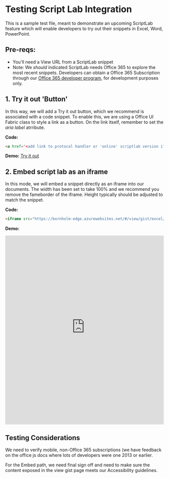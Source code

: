 # Testing Script Lab Integration

This is a sample test file, meant to demonstrate an upcoming ScriptLab feature which will enable developers to try out their snippets in Excel, Word, PowerPoint.  

## Pre-reqs:
- You'll need a View URL from a ScriptLab snippet
- Note: We *should* indicated ScriptLab needs Office 365 to explore the most recent snippets.  Developers can obtain a Office 365 Subscription through our [Office 365 developer program](https://dev.office.com/devprogram), for development purposes only.  


## 1. Try it out 'Button'
In this way, we will add a Try it out button, which we recommend is associated with a code snippet.  To enable this, we are using a Office UI Fabric class to style a link as a button. On the link itself, remember to set the *aria label* atrribute.


**Code:**
```html
<a href="<add link to protocal handler or 'online' scriptlab version if available" class="ms-Button" aria-label="Open this snippet in Script Lab, an Office Add-in">Try it out</a>
```

**Demo:**
<a href="https://dev.microsoft.com" class="ms-Button" aria-label="Open this snippet in Script Lab, an Office Add-in">Try it out</a>


## 2. Embed script lab as an iframe
In this mode, we will embed a snippet directly as an iframe into our documents. The width has been set to take 100% and we recommend you remove the fameborder of the iframe.  Height typically should be adjusted to match the snippet.

**Code:**
```html
<iframe src="https://bornholm-edge.azurewebsites.net/#/view/gist/excel/0cc24cee687141d1c2726c0feea70911" height="600px" width="100%" frameborder="0"></iframe>
```
**Demo:**
<iframe src="https://bornholm-edge.azurewebsites.net/#/view/gist/excel/0cc24cee687141d1c2726c0feea70911" height="600px" width="100%" frameborder="0"></iframe>

## Testing Considerations
We need to verify mobile, non-Office 365 subscriptions (we have feedback on the office js docs where lots of developers were one 2013 or earlier.  

For the Embed path, we need final sign off and need to make sure the content exposed in the view gist page meets our Accessibility guidelines.
